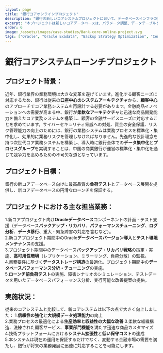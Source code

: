 ```yaml
---
layout: page
title: "銀行コアオンラインプロジェクト"
description: "銀行の新しいコアシステムプロジェクトにおいて、データベースインフラの分析、データ構造ロジック設計分析、パフォーマンス分析と最適化などを担当。"
excerpt: "本プロジェクトは新しいコアデータベースは、パラメータ調整、データテーブルとデータディクショナリの統合と最適化などが行われ、さまざまなストレステストプランが策定されました。これにより、新コアデータベースが多様な業務シナリオに対応でき、データベースのパフォーマンスが向上し、データ拡張機能が強化され、高可用性・セキュリティ・安定性が強化されました。"
order: 6
image: /assets/images/case-studies/Bank-core-online-project.svg
tags: ["Oracle", "Oracle Exadata", "Backup Strategy Optimization", "Centralized Management", "Faster Recovery", "Zero Data Loss"]
---
```


# 銀行コアシステムローンチプロジェクト  

## プロジェクト背景：  
近年、銀行業界の業務環境は大きな変革を遂げています。進化する顧客ニーズに対応するため、銀行は従来の**口座中心のシステムアーキテクチャ**から、**顧客中心**のアプローチでコア業務システムを再設計する必要があります。金融商品イノベーションへの需要が高まる中、銀行が**柔軟なアーキテクチャ**と迅速な商品開発能力を備えたコア業務システムを構築し、顧客の金融サービスニーズに対応することを求めています。サイバーセキュリティ脅威への対処、資金の安全保護、リスク管理能力の向上のためには、銀行の業務システムは業務プロセスを標準化・集中化し、効果的に業務リスクを管理しなければなりません。先進的な設計理念を持つ次世代コア業務システムを構築し、導入時に銀行全体での**データ集中化**と**プロセスグループ**を実現することは、中国の商業銀行が運営の標準化・集中化を通じて競争力を高めるための不可欠な道となっています。  

## プロジェクト目標：  
銀行の新コアデータベース向けに最高品質の**負荷テスト**とデータベース展開を提供し、新コアデータベースの円滑なローンチを保証する。  

## プロジェクトにおける主な担当業務：  
1.新コアプロジェクト向け**Oracleデータベース**コンポーネントの計画・テスト支援（データベース**バックアップ・リカバリ**、**パフォーマンスチューニング**、**ログ分析**、**データ移行**、重大・緊急障害の対応を含むなど）。  
2.新コアプロジェクト期間中のOracle**データベースバージョン導入**と**テスト環境メンテナンス**の支援。  
3.プロジェクト期間中のデータベース**バックアップ・リカバリ戦略**の策定・実施、**高可用性環境**（レプリケーション、ミラーリング、負荷分散）の監視。  
4.業務要件に基づく**データストレージ構造**の最適化。プロジェクト期間中の**データベースパフォーマンス分析・チューニング**の実施。  
5.**ローンチ前負荷テスト**の実施、障害シナリオのシミュレーション、テストデータを用いたデータベースパフォーマンス分析、実行可能な改善提案の提供。  

## 実施状況：  
従来のコアシステムと比較して、新コアシステムは以下の点で大きく向上しました：
1.**信頼性の強化**と**大規模データ処理能力**の向上  
2.業務プロセスの最適化による**生産効率と収益性の大幅な改善** 
3.柔軟な組織構造、洗練された顧客サービス、**事業部門機能**を満たす迅速な商品カスタマイズ  
4.技術プラットフォームにおける**システム拡張性**と**低い保守コスト**の達成  
5.本システムは現在の運用を保証するだけでなく、変動する金融市場の需要を満たし、銀行が将来の業務発展に迅速に対応することを可能にします。  
